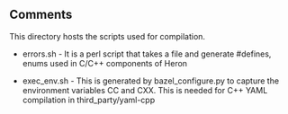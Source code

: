 ## Comments 

This directory hosts the scripts used for compilation. 

* errors.sh - It is a perl script that takes a file and generate #defines, 
  enums used in C/C++ components of Heron

* exec_env.sh - This is generated by bazel_configure.py to capture the 
  environment variables CC and CXX. This is needed for C++ YAML compilation
  in third_party/yaml-cpp
